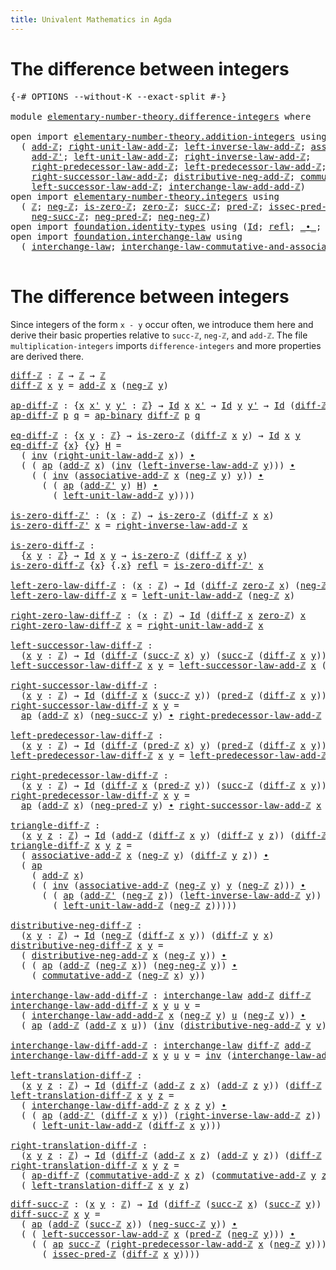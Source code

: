 ```yaml
---
title: Univalent Mathematics in Agda
---
```


# The difference between integers

<pre class="Agda"><a id="90" class="Symbol">{-#</a> <a id="94" class="Keyword">OPTIONS</a> <a id="102" class="Pragma">--without-K</a> <a id="114" class="Pragma">--exact-split</a> <a id="128" class="Symbol">#-}</a>

<a id="133" class="Keyword">module</a> <a id="140" href="elementary-number-theory.difference-integers.html" class="Module">elementary-number-theory.difference-integers</a> <a id="185" class="Keyword">where</a>

<a id="192" class="Keyword">open</a> <a id="197" class="Keyword">import</a> <a id="204" href="elementary-number-theory.addition-integers.html" class="Module">elementary-number-theory.addition-integers</a> <a id="247" class="Keyword">using</a>
  <a id="255" class="Symbol">(</a> <a id="257" href="elementary-number-theory.addition-integers.html#1489" class="Function">add-ℤ</a><a id="262" class="Symbol">;</a> <a id="264" href="elementary-number-theory.addition-integers.html#2042" class="Function">right-unit-law-add-ℤ</a><a id="284" class="Symbol">;</a> <a id="286" href="elementary-number-theory.addition-integers.html#7226" class="Function">left-inverse-law-add-ℤ</a><a id="308" class="Symbol">;</a> <a id="310" href="elementary-number-theory.addition-integers.html#5297" class="Function">associative-add-ℤ</a><a id="327" class="Symbol">;</a>
    <a id="333" href="elementary-number-theory.addition-integers.html#1723" class="Function">add-ℤ&#39;</a><a id="339" class="Symbol">;</a> <a id="341" href="elementary-number-theory.addition-integers.html#1948" class="Function">left-unit-law-add-ℤ</a><a id="360" class="Symbol">;</a> <a id="362" href="elementary-number-theory.addition-integers.html#7735" class="Function">right-inverse-law-add-ℤ</a><a id="385" class="Symbol">;</a>
    <a id="391" href="elementary-number-theory.addition-integers.html#2920" class="Function">right-predecessor-law-add-ℤ</a><a id="418" class="Symbol">;</a> <a id="420" href="elementary-number-theory.addition-integers.html#2438" class="Function">left-predecessor-law-add-ℤ</a><a id="446" class="Symbol">;</a>
    <a id="452" href="elementary-number-theory.addition-integers.html#4028" class="Function">right-successor-law-add-ℤ</a><a id="477" class="Symbol">;</a> <a id="479" href="elementary-number-theory.addition-integers.html#10085" class="Function">distributive-neg-add-ℤ</a><a id="501" class="Symbol">;</a> <a id="503" href="elementary-number-theory.addition-integers.html#6445" class="Function">commutative-add-ℤ</a><a id="520" class="Symbol">;</a>
    <a id="526" href="elementary-number-theory.addition-integers.html#3561" class="Function">left-successor-law-add-ℤ</a><a id="550" class="Symbol">;</a> <a id="552" href="elementary-number-theory.addition-integers.html#8696" class="Function">interchange-law-add-add-ℤ</a><a id="577" class="Symbol">)</a>
<a id="579" class="Keyword">open</a> <a id="584" class="Keyword">import</a> <a id="591" href="elementary-number-theory.integers.html" class="Module">elementary-number-theory.integers</a> <a id="625" class="Keyword">using</a>
  <a id="633" class="Symbol">(</a> <a id="635" href="elementary-number-theory.integers.html#1789" class="Function">ℤ</a><a id="636" class="Symbol">;</a> <a id="638" href="elementary-number-theory.integers.html#3749" class="Function">neg-ℤ</a><a id="643" class="Symbol">;</a> <a id="645" href="elementary-number-theory.integers.html#2077" class="Function">is-zero-ℤ</a><a id="654" class="Symbol">;</a> <a id="656" href="elementary-number-theory.integers.html#2041" class="Function">zero-ℤ</a><a id="662" class="Symbol">;</a> <a id="664" href="elementary-number-theory.integers.html#3380" class="Function">succ-ℤ</a><a id="670" class="Symbol">;</a> <a id="672" href="elementary-number-theory.integers.html#3533" class="Function">pred-ℤ</a><a id="678" class="Symbol">;</a> <a id="680" href="elementary-number-theory.integers.html#4201" class="Function">issec-pred-ℤ</a><a id="692" class="Symbol">;</a>
    <a id="698" href="elementary-number-theory.integers.html#6243" class="Function">neg-succ-ℤ</a><a id="708" class="Symbol">;</a> <a id="710" href="elementary-number-theory.integers.html#6039" class="Function">neg-pred-ℤ</a><a id="720" class="Symbol">;</a> <a id="722" href="elementary-number-theory.integers.html#5487" class="Function">neg-neg-ℤ</a><a id="731" class="Symbol">)</a>
<a id="733" class="Keyword">open</a> <a id="738" class="Keyword">import</a> <a id="745" href="foundation.identity-types.html" class="Module">foundation.identity-types</a> <a id="771" class="Keyword">using</a> <a id="777" class="Symbol">(</a><a id="778" href="foundation-core.identity-types.html#641" class="Datatype">Id</a><a id="780" class="Symbol">;</a> <a id="782" href="foundation-core.identity-types.html#694" class="InductiveConstructor">refl</a><a id="786" class="Symbol">;</a> <a id="788" href="foundation-core.identity-types.html#1239" class="Function Operator">_∙_</a><a id="791" class="Symbol">;</a> <a id="793" href="foundation-core.identity-types.html#1552" class="Function">inv</a><a id="796" class="Symbol">;</a> <a id="798" href="foundation-core.identity-types.html#2853" class="Function">ap</a><a id="800" class="Symbol">;</a> <a id="802" href="foundation-core.identity-types.html#6353" class="Function">ap-binary</a><a id="811" class="Symbol">)</a>
<a id="813" class="Keyword">open</a> <a id="818" class="Keyword">import</a> <a id="825" href="foundation.interchange-law.html" class="Module">foundation.interchange-law</a> <a id="852" class="Keyword">using</a>
  <a id="860" class="Symbol">(</a> <a id="862" href="foundation.interchange-law.html#1641" class="Function">interchange-law</a><a id="877" class="Symbol">;</a> <a id="879" href="foundation.interchange-law.html#1762" class="Function">interchange-law-commutative-and-associative</a><a id="922" class="Symbol">)</a>

</pre>
# The difference between integers

Since integers of the form `x - y` occur often, we introduce them here and derive their basic properties relative to `succ-ℤ`, `neg-ℤ`, and `add-ℤ`. The file `multiplication-integers` imports `difference-integers` and more properties are derived there.

<pre class="Agda"><a id="diff-ℤ"></a><a id="1223" href="elementary-number-theory.difference-integers.html#1223" class="Function">diff-ℤ</a> <a id="1230" class="Symbol">:</a> <a id="1232" href="elementary-number-theory.integers.html#1789" class="Function">ℤ</a> <a id="1234" class="Symbol">→</a> <a id="1236" href="elementary-number-theory.integers.html#1789" class="Function">ℤ</a> <a id="1238" class="Symbol">→</a> <a id="1240" href="elementary-number-theory.integers.html#1789" class="Function">ℤ</a>
<a id="1242" href="elementary-number-theory.difference-integers.html#1223" class="Function">diff-ℤ</a> <a id="1249" href="elementary-number-theory.difference-integers.html#1249" class="Bound">x</a> <a id="1251" href="elementary-number-theory.difference-integers.html#1251" class="Bound">y</a> <a id="1253" class="Symbol">=</a> <a id="1255" href="elementary-number-theory.addition-integers.html#1489" class="Function">add-ℤ</a> <a id="1261" href="elementary-number-theory.difference-integers.html#1249" class="Bound">x</a> <a id="1263" class="Symbol">(</a><a id="1264" href="elementary-number-theory.integers.html#3749" class="Function">neg-ℤ</a> <a id="1270" href="elementary-number-theory.difference-integers.html#1251" class="Bound">y</a><a id="1271" class="Symbol">)</a>

<a id="ap-diff-ℤ"></a><a id="1274" href="elementary-number-theory.difference-integers.html#1274" class="Function">ap-diff-ℤ</a> <a id="1284" class="Symbol">:</a> <a id="1286" class="Symbol">{</a><a id="1287" href="elementary-number-theory.difference-integers.html#1287" class="Bound">x</a> <a id="1289" href="elementary-number-theory.difference-integers.html#1289" class="Bound">x&#39;</a> <a id="1292" href="elementary-number-theory.difference-integers.html#1292" class="Bound">y</a> <a id="1294" href="elementary-number-theory.difference-integers.html#1294" class="Bound">y&#39;</a> <a id="1297" class="Symbol">:</a> <a id="1299" href="elementary-number-theory.integers.html#1789" class="Function">ℤ</a><a id="1300" class="Symbol">}</a> <a id="1302" class="Symbol">→</a> <a id="1304" href="foundation-core.identity-types.html#641" class="Datatype">Id</a> <a id="1307" href="elementary-number-theory.difference-integers.html#1287" class="Bound">x</a> <a id="1309" href="elementary-number-theory.difference-integers.html#1289" class="Bound">x&#39;</a> <a id="1312" class="Symbol">→</a> <a id="1314" href="foundation-core.identity-types.html#641" class="Datatype">Id</a> <a id="1317" href="elementary-number-theory.difference-integers.html#1292" class="Bound">y</a> <a id="1319" href="elementary-number-theory.difference-integers.html#1294" class="Bound">y&#39;</a> <a id="1322" class="Symbol">→</a> <a id="1324" href="foundation-core.identity-types.html#641" class="Datatype">Id</a> <a id="1327" class="Symbol">(</a><a id="1328" href="elementary-number-theory.difference-integers.html#1223" class="Function">diff-ℤ</a> <a id="1335" href="elementary-number-theory.difference-integers.html#1287" class="Bound">x</a> <a id="1337" href="elementary-number-theory.difference-integers.html#1292" class="Bound">y</a><a id="1338" class="Symbol">)</a> <a id="1340" class="Symbol">(</a><a id="1341" href="elementary-number-theory.difference-integers.html#1223" class="Function">diff-ℤ</a> <a id="1348" href="elementary-number-theory.difference-integers.html#1289" class="Bound">x&#39;</a> <a id="1351" href="elementary-number-theory.difference-integers.html#1294" class="Bound">y&#39;</a><a id="1353" class="Symbol">)</a>
<a id="1355" href="elementary-number-theory.difference-integers.html#1274" class="Function">ap-diff-ℤ</a> <a id="1365" href="elementary-number-theory.difference-integers.html#1365" class="Bound">p</a> <a id="1367" href="elementary-number-theory.difference-integers.html#1367" class="Bound">q</a> <a id="1369" class="Symbol">=</a> <a id="1371" href="foundation-core.identity-types.html#6353" class="Function">ap-binary</a> <a id="1381" href="elementary-number-theory.difference-integers.html#1223" class="Function">diff-ℤ</a> <a id="1388" href="elementary-number-theory.difference-integers.html#1365" class="Bound">p</a> <a id="1390" href="elementary-number-theory.difference-integers.html#1367" class="Bound">q</a>

<a id="eq-diff-ℤ"></a><a id="1393" href="elementary-number-theory.difference-integers.html#1393" class="Function">eq-diff-ℤ</a> <a id="1403" class="Symbol">:</a> <a id="1405" class="Symbol">{</a><a id="1406" href="elementary-number-theory.difference-integers.html#1406" class="Bound">x</a> <a id="1408" href="elementary-number-theory.difference-integers.html#1408" class="Bound">y</a> <a id="1410" class="Symbol">:</a> <a id="1412" href="elementary-number-theory.integers.html#1789" class="Function">ℤ</a><a id="1413" class="Symbol">}</a> <a id="1415" class="Symbol">→</a> <a id="1417" href="elementary-number-theory.integers.html#2077" class="Function">is-zero-ℤ</a> <a id="1427" class="Symbol">(</a><a id="1428" href="elementary-number-theory.difference-integers.html#1223" class="Function">diff-ℤ</a> <a id="1435" href="elementary-number-theory.difference-integers.html#1406" class="Bound">x</a> <a id="1437" href="elementary-number-theory.difference-integers.html#1408" class="Bound">y</a><a id="1438" class="Symbol">)</a> <a id="1440" class="Symbol">→</a> <a id="1442" href="foundation-core.identity-types.html#641" class="Datatype">Id</a> <a id="1445" href="elementary-number-theory.difference-integers.html#1406" class="Bound">x</a> <a id="1447" href="elementary-number-theory.difference-integers.html#1408" class="Bound">y</a>
<a id="1449" href="elementary-number-theory.difference-integers.html#1393" class="Function">eq-diff-ℤ</a> <a id="1459" class="Symbol">{</a><a id="1460" href="elementary-number-theory.difference-integers.html#1460" class="Bound">x</a><a id="1461" class="Symbol">}</a> <a id="1463" class="Symbol">{</a><a id="1464" href="elementary-number-theory.difference-integers.html#1464" class="Bound">y</a><a id="1465" class="Symbol">}</a> <a id="1467" href="elementary-number-theory.difference-integers.html#1467" class="Bound">H</a> <a id="1469" class="Symbol">=</a>
  <a id="1473" class="Symbol">(</a> <a id="1475" href="foundation-core.identity-types.html#1552" class="Function">inv</a> <a id="1479" class="Symbol">(</a><a id="1480" href="elementary-number-theory.addition-integers.html#2042" class="Function">right-unit-law-add-ℤ</a> <a id="1501" href="elementary-number-theory.difference-integers.html#1460" class="Bound">x</a><a id="1502" class="Symbol">))</a> <a id="1505" href="foundation-core.identity-types.html#1239" class="Function Operator">∙</a>
  <a id="1509" class="Symbol">(</a> <a id="1511" class="Symbol">(</a> <a id="1513" href="foundation-core.identity-types.html#2853" class="Function">ap</a> <a id="1516" class="Symbol">(</a><a id="1517" href="elementary-number-theory.addition-integers.html#1489" class="Function">add-ℤ</a> <a id="1523" href="elementary-number-theory.difference-integers.html#1460" class="Bound">x</a><a id="1524" class="Symbol">)</a> <a id="1526" class="Symbol">(</a><a id="1527" href="foundation-core.identity-types.html#1552" class="Function">inv</a> <a id="1531" class="Symbol">(</a><a id="1532" href="elementary-number-theory.addition-integers.html#7226" class="Function">left-inverse-law-add-ℤ</a> <a id="1555" href="elementary-number-theory.difference-integers.html#1464" class="Bound">y</a><a id="1556" class="Symbol">)))</a> <a id="1560" href="foundation-core.identity-types.html#1239" class="Function Operator">∙</a>
    <a id="1566" class="Symbol">(</a> <a id="1568" class="Symbol">(</a> <a id="1570" href="foundation-core.identity-types.html#1552" class="Function">inv</a> <a id="1574" class="Symbol">(</a><a id="1575" href="elementary-number-theory.addition-integers.html#5297" class="Function">associative-add-ℤ</a> <a id="1593" href="elementary-number-theory.difference-integers.html#1460" class="Bound">x</a> <a id="1595" class="Symbol">(</a><a id="1596" href="elementary-number-theory.integers.html#3749" class="Function">neg-ℤ</a> <a id="1602" href="elementary-number-theory.difference-integers.html#1464" class="Bound">y</a><a id="1603" class="Symbol">)</a> <a id="1605" href="elementary-number-theory.difference-integers.html#1464" class="Bound">y</a><a id="1606" class="Symbol">))</a> <a id="1609" href="foundation-core.identity-types.html#1239" class="Function Operator">∙</a>
      <a id="1617" class="Symbol">(</a> <a id="1619" class="Symbol">(</a> <a id="1621" href="foundation-core.identity-types.html#2853" class="Function">ap</a> <a id="1624" class="Symbol">(</a><a id="1625" href="elementary-number-theory.addition-integers.html#1723" class="Function">add-ℤ&#39;</a> <a id="1632" href="elementary-number-theory.difference-integers.html#1464" class="Bound">y</a><a id="1633" class="Symbol">)</a> <a id="1635" href="elementary-number-theory.difference-integers.html#1467" class="Bound">H</a><a id="1636" class="Symbol">)</a> <a id="1638" href="foundation-core.identity-types.html#1239" class="Function Operator">∙</a>
        <a id="1648" class="Symbol">(</a> <a id="1650" href="elementary-number-theory.addition-integers.html#1948" class="Function">left-unit-law-add-ℤ</a> <a id="1670" href="elementary-number-theory.difference-integers.html#1464" class="Bound">y</a><a id="1671" class="Symbol">))))</a>

<a id="is-zero-diff-ℤ&#39;"></a><a id="1677" href="elementary-number-theory.difference-integers.html#1677" class="Function">is-zero-diff-ℤ&#39;</a> <a id="1693" class="Symbol">:</a> <a id="1695" class="Symbol">(</a><a id="1696" href="elementary-number-theory.difference-integers.html#1696" class="Bound">x</a> <a id="1698" class="Symbol">:</a> <a id="1700" href="elementary-number-theory.integers.html#1789" class="Function">ℤ</a><a id="1701" class="Symbol">)</a> <a id="1703" class="Symbol">→</a> <a id="1705" href="elementary-number-theory.integers.html#2077" class="Function">is-zero-ℤ</a> <a id="1715" class="Symbol">(</a><a id="1716" href="elementary-number-theory.difference-integers.html#1223" class="Function">diff-ℤ</a> <a id="1723" href="elementary-number-theory.difference-integers.html#1696" class="Bound">x</a> <a id="1725" href="elementary-number-theory.difference-integers.html#1696" class="Bound">x</a><a id="1726" class="Symbol">)</a>
<a id="1728" href="elementary-number-theory.difference-integers.html#1677" class="Function">is-zero-diff-ℤ&#39;</a> <a id="1744" href="elementary-number-theory.difference-integers.html#1744" class="Bound">x</a> <a id="1746" class="Symbol">=</a> <a id="1748" href="elementary-number-theory.addition-integers.html#7735" class="Function">right-inverse-law-add-ℤ</a> <a id="1772" href="elementary-number-theory.difference-integers.html#1744" class="Bound">x</a>

<a id="is-zero-diff-ℤ"></a><a id="1775" href="elementary-number-theory.difference-integers.html#1775" class="Function">is-zero-diff-ℤ</a> <a id="1790" class="Symbol">:</a>
  <a id="1794" class="Symbol">{</a><a id="1795" href="elementary-number-theory.difference-integers.html#1795" class="Bound">x</a> <a id="1797" href="elementary-number-theory.difference-integers.html#1797" class="Bound">y</a> <a id="1799" class="Symbol">:</a> <a id="1801" href="elementary-number-theory.integers.html#1789" class="Function">ℤ</a><a id="1802" class="Symbol">}</a> <a id="1804" class="Symbol">→</a> <a id="1806" href="foundation-core.identity-types.html#641" class="Datatype">Id</a> <a id="1809" href="elementary-number-theory.difference-integers.html#1795" class="Bound">x</a> <a id="1811" href="elementary-number-theory.difference-integers.html#1797" class="Bound">y</a> <a id="1813" class="Symbol">→</a> <a id="1815" href="elementary-number-theory.integers.html#2077" class="Function">is-zero-ℤ</a> <a id="1825" class="Symbol">(</a><a id="1826" href="elementary-number-theory.difference-integers.html#1223" class="Function">diff-ℤ</a> <a id="1833" href="elementary-number-theory.difference-integers.html#1795" class="Bound">x</a> <a id="1835" href="elementary-number-theory.difference-integers.html#1797" class="Bound">y</a><a id="1836" class="Symbol">)</a>
<a id="1838" href="elementary-number-theory.difference-integers.html#1775" class="Function">is-zero-diff-ℤ</a> <a id="1853" class="Symbol">{</a><a id="1854" href="elementary-number-theory.difference-integers.html#1854" class="Bound">x</a><a id="1855" class="Symbol">}</a> <a id="1857" class="Symbol">{</a><a id="1858" class="DottedPattern Symbol">.</a><a id="1859" href="elementary-number-theory.difference-integers.html#1854" class="DottedPattern Bound">x</a><a id="1860" class="Symbol">}</a> <a id="1862" href="foundation-core.identity-types.html#694" class="InductiveConstructor">refl</a> <a id="1867" class="Symbol">=</a> <a id="1869" href="elementary-number-theory.difference-integers.html#1677" class="Function">is-zero-diff-ℤ&#39;</a> <a id="1885" href="elementary-number-theory.difference-integers.html#1854" class="Bound">x</a>

<a id="left-zero-law-diff-ℤ"></a><a id="1888" href="elementary-number-theory.difference-integers.html#1888" class="Function">left-zero-law-diff-ℤ</a> <a id="1909" class="Symbol">:</a> <a id="1911" class="Symbol">(</a><a id="1912" href="elementary-number-theory.difference-integers.html#1912" class="Bound">x</a> <a id="1914" class="Symbol">:</a> <a id="1916" href="elementary-number-theory.integers.html#1789" class="Function">ℤ</a><a id="1917" class="Symbol">)</a> <a id="1919" class="Symbol">→</a> <a id="1921" href="foundation-core.identity-types.html#641" class="Datatype">Id</a> <a id="1924" class="Symbol">(</a><a id="1925" href="elementary-number-theory.difference-integers.html#1223" class="Function">diff-ℤ</a> <a id="1932" href="elementary-number-theory.integers.html#2041" class="Function">zero-ℤ</a> <a id="1939" href="elementary-number-theory.difference-integers.html#1912" class="Bound">x</a><a id="1940" class="Symbol">)</a> <a id="1942" class="Symbol">(</a><a id="1943" href="elementary-number-theory.integers.html#3749" class="Function">neg-ℤ</a> <a id="1949" href="elementary-number-theory.difference-integers.html#1912" class="Bound">x</a><a id="1950" class="Symbol">)</a>
<a id="1952" href="elementary-number-theory.difference-integers.html#1888" class="Function">left-zero-law-diff-ℤ</a> <a id="1973" href="elementary-number-theory.difference-integers.html#1973" class="Bound">x</a> <a id="1975" class="Symbol">=</a> <a id="1977" href="elementary-number-theory.addition-integers.html#1948" class="Function">left-unit-law-add-ℤ</a> <a id="1997" class="Symbol">(</a><a id="1998" href="elementary-number-theory.integers.html#3749" class="Function">neg-ℤ</a> <a id="2004" href="elementary-number-theory.difference-integers.html#1973" class="Bound">x</a><a id="2005" class="Symbol">)</a>

<a id="right-zero-law-diff-ℤ"></a><a id="2008" href="elementary-number-theory.difference-integers.html#2008" class="Function">right-zero-law-diff-ℤ</a> <a id="2030" class="Symbol">:</a> <a id="2032" class="Symbol">(</a><a id="2033" href="elementary-number-theory.difference-integers.html#2033" class="Bound">x</a> <a id="2035" class="Symbol">:</a> <a id="2037" href="elementary-number-theory.integers.html#1789" class="Function">ℤ</a><a id="2038" class="Symbol">)</a> <a id="2040" class="Symbol">→</a> <a id="2042" href="foundation-core.identity-types.html#641" class="Datatype">Id</a> <a id="2045" class="Symbol">(</a><a id="2046" href="elementary-number-theory.difference-integers.html#1223" class="Function">diff-ℤ</a> <a id="2053" href="elementary-number-theory.difference-integers.html#2033" class="Bound">x</a> <a id="2055" href="elementary-number-theory.integers.html#2041" class="Function">zero-ℤ</a><a id="2061" class="Symbol">)</a> <a id="2063" href="elementary-number-theory.difference-integers.html#2033" class="Bound">x</a>
<a id="2065" href="elementary-number-theory.difference-integers.html#2008" class="Function">right-zero-law-diff-ℤ</a> <a id="2087" href="elementary-number-theory.difference-integers.html#2087" class="Bound">x</a> <a id="2089" class="Symbol">=</a> <a id="2091" href="elementary-number-theory.addition-integers.html#2042" class="Function">right-unit-law-add-ℤ</a> <a id="2112" href="elementary-number-theory.difference-integers.html#2087" class="Bound">x</a>

<a id="left-successor-law-diff-ℤ"></a><a id="2115" href="elementary-number-theory.difference-integers.html#2115" class="Function">left-successor-law-diff-ℤ</a> <a id="2141" class="Symbol">:</a>
  <a id="2145" class="Symbol">(</a><a id="2146" href="elementary-number-theory.difference-integers.html#2146" class="Bound">x</a> <a id="2148" href="elementary-number-theory.difference-integers.html#2148" class="Bound">y</a> <a id="2150" class="Symbol">:</a> <a id="2152" href="elementary-number-theory.integers.html#1789" class="Function">ℤ</a><a id="2153" class="Symbol">)</a> <a id="2155" class="Symbol">→</a> <a id="2157" href="foundation-core.identity-types.html#641" class="Datatype">Id</a> <a id="2160" class="Symbol">(</a><a id="2161" href="elementary-number-theory.difference-integers.html#1223" class="Function">diff-ℤ</a> <a id="2168" class="Symbol">(</a><a id="2169" href="elementary-number-theory.integers.html#3380" class="Function">succ-ℤ</a> <a id="2176" href="elementary-number-theory.difference-integers.html#2146" class="Bound">x</a><a id="2177" class="Symbol">)</a> <a id="2179" href="elementary-number-theory.difference-integers.html#2148" class="Bound">y</a><a id="2180" class="Symbol">)</a> <a id="2182" class="Symbol">(</a><a id="2183" href="elementary-number-theory.integers.html#3380" class="Function">succ-ℤ</a> <a id="2190" class="Symbol">(</a><a id="2191" href="elementary-number-theory.difference-integers.html#1223" class="Function">diff-ℤ</a> <a id="2198" href="elementary-number-theory.difference-integers.html#2146" class="Bound">x</a> <a id="2200" href="elementary-number-theory.difference-integers.html#2148" class="Bound">y</a><a id="2201" class="Symbol">))</a>
<a id="2204" href="elementary-number-theory.difference-integers.html#2115" class="Function">left-successor-law-diff-ℤ</a> <a id="2230" href="elementary-number-theory.difference-integers.html#2230" class="Bound">x</a> <a id="2232" href="elementary-number-theory.difference-integers.html#2232" class="Bound">y</a> <a id="2234" class="Symbol">=</a> <a id="2236" href="elementary-number-theory.addition-integers.html#3561" class="Function">left-successor-law-add-ℤ</a> <a id="2261" href="elementary-number-theory.difference-integers.html#2230" class="Bound">x</a> <a id="2263" class="Symbol">(</a><a id="2264" href="elementary-number-theory.integers.html#3749" class="Function">neg-ℤ</a> <a id="2270" href="elementary-number-theory.difference-integers.html#2232" class="Bound">y</a><a id="2271" class="Symbol">)</a>

<a id="right-successor-law-diff-ℤ"></a><a id="2274" href="elementary-number-theory.difference-integers.html#2274" class="Function">right-successor-law-diff-ℤ</a> <a id="2301" class="Symbol">:</a>
  <a id="2305" class="Symbol">(</a><a id="2306" href="elementary-number-theory.difference-integers.html#2306" class="Bound">x</a> <a id="2308" href="elementary-number-theory.difference-integers.html#2308" class="Bound">y</a> <a id="2310" class="Symbol">:</a> <a id="2312" href="elementary-number-theory.integers.html#1789" class="Function">ℤ</a><a id="2313" class="Symbol">)</a> <a id="2315" class="Symbol">→</a> <a id="2317" href="foundation-core.identity-types.html#641" class="Datatype">Id</a> <a id="2320" class="Symbol">(</a><a id="2321" href="elementary-number-theory.difference-integers.html#1223" class="Function">diff-ℤ</a> <a id="2328" href="elementary-number-theory.difference-integers.html#2306" class="Bound">x</a> <a id="2330" class="Symbol">(</a><a id="2331" href="elementary-number-theory.integers.html#3380" class="Function">succ-ℤ</a> <a id="2338" href="elementary-number-theory.difference-integers.html#2308" class="Bound">y</a><a id="2339" class="Symbol">))</a> <a id="2342" class="Symbol">(</a><a id="2343" href="elementary-number-theory.integers.html#3533" class="Function">pred-ℤ</a> <a id="2350" class="Symbol">(</a><a id="2351" href="elementary-number-theory.difference-integers.html#1223" class="Function">diff-ℤ</a> <a id="2358" href="elementary-number-theory.difference-integers.html#2306" class="Bound">x</a> <a id="2360" href="elementary-number-theory.difference-integers.html#2308" class="Bound">y</a><a id="2361" class="Symbol">))</a>
<a id="2364" href="elementary-number-theory.difference-integers.html#2274" class="Function">right-successor-law-diff-ℤ</a> <a id="2391" href="elementary-number-theory.difference-integers.html#2391" class="Bound">x</a> <a id="2393" href="elementary-number-theory.difference-integers.html#2393" class="Bound">y</a> <a id="2395" class="Symbol">=</a>
  <a id="2399" href="foundation-core.identity-types.html#2853" class="Function">ap</a> <a id="2402" class="Symbol">(</a><a id="2403" href="elementary-number-theory.addition-integers.html#1489" class="Function">add-ℤ</a> <a id="2409" href="elementary-number-theory.difference-integers.html#2391" class="Bound">x</a><a id="2410" class="Symbol">)</a> <a id="2412" class="Symbol">(</a><a id="2413" href="elementary-number-theory.integers.html#6243" class="Function">neg-succ-ℤ</a> <a id="2424" href="elementary-number-theory.difference-integers.html#2393" class="Bound">y</a><a id="2425" class="Symbol">)</a> <a id="2427" href="foundation-core.identity-types.html#1239" class="Function Operator">∙</a> <a id="2429" href="elementary-number-theory.addition-integers.html#2920" class="Function">right-predecessor-law-add-ℤ</a> <a id="2457" href="elementary-number-theory.difference-integers.html#2391" class="Bound">x</a> <a id="2459" class="Symbol">(</a><a id="2460" href="elementary-number-theory.integers.html#3749" class="Function">neg-ℤ</a> <a id="2466" href="elementary-number-theory.difference-integers.html#2393" class="Bound">y</a><a id="2467" class="Symbol">)</a>

<a id="left-predecessor-law-diff-ℤ"></a><a id="2470" href="elementary-number-theory.difference-integers.html#2470" class="Function">left-predecessor-law-diff-ℤ</a> <a id="2498" class="Symbol">:</a>
  <a id="2502" class="Symbol">(</a><a id="2503" href="elementary-number-theory.difference-integers.html#2503" class="Bound">x</a> <a id="2505" href="elementary-number-theory.difference-integers.html#2505" class="Bound">y</a> <a id="2507" class="Symbol">:</a> <a id="2509" href="elementary-number-theory.integers.html#1789" class="Function">ℤ</a><a id="2510" class="Symbol">)</a> <a id="2512" class="Symbol">→</a> <a id="2514" href="foundation-core.identity-types.html#641" class="Datatype">Id</a> <a id="2517" class="Symbol">(</a><a id="2518" href="elementary-number-theory.difference-integers.html#1223" class="Function">diff-ℤ</a> <a id="2525" class="Symbol">(</a><a id="2526" href="elementary-number-theory.integers.html#3533" class="Function">pred-ℤ</a> <a id="2533" href="elementary-number-theory.difference-integers.html#2503" class="Bound">x</a><a id="2534" class="Symbol">)</a> <a id="2536" href="elementary-number-theory.difference-integers.html#2505" class="Bound">y</a><a id="2537" class="Symbol">)</a> <a id="2539" class="Symbol">(</a><a id="2540" href="elementary-number-theory.integers.html#3533" class="Function">pred-ℤ</a> <a id="2547" class="Symbol">(</a><a id="2548" href="elementary-number-theory.difference-integers.html#1223" class="Function">diff-ℤ</a> <a id="2555" href="elementary-number-theory.difference-integers.html#2503" class="Bound">x</a> <a id="2557" href="elementary-number-theory.difference-integers.html#2505" class="Bound">y</a><a id="2558" class="Symbol">))</a>
<a id="2561" href="elementary-number-theory.difference-integers.html#2470" class="Function">left-predecessor-law-diff-ℤ</a> <a id="2589" href="elementary-number-theory.difference-integers.html#2589" class="Bound">x</a> <a id="2591" href="elementary-number-theory.difference-integers.html#2591" class="Bound">y</a> <a id="2593" class="Symbol">=</a> <a id="2595" href="elementary-number-theory.addition-integers.html#2438" class="Function">left-predecessor-law-add-ℤ</a> <a id="2622" href="elementary-number-theory.difference-integers.html#2589" class="Bound">x</a> <a id="2624" class="Symbol">(</a><a id="2625" href="elementary-number-theory.integers.html#3749" class="Function">neg-ℤ</a> <a id="2631" href="elementary-number-theory.difference-integers.html#2591" class="Bound">y</a><a id="2632" class="Symbol">)</a>

<a id="right-predecessor-law-diff-ℤ"></a><a id="2635" href="elementary-number-theory.difference-integers.html#2635" class="Function">right-predecessor-law-diff-ℤ</a> <a id="2664" class="Symbol">:</a>
  <a id="2668" class="Symbol">(</a><a id="2669" href="elementary-number-theory.difference-integers.html#2669" class="Bound">x</a> <a id="2671" href="elementary-number-theory.difference-integers.html#2671" class="Bound">y</a> <a id="2673" class="Symbol">:</a> <a id="2675" href="elementary-number-theory.integers.html#1789" class="Function">ℤ</a><a id="2676" class="Symbol">)</a> <a id="2678" class="Symbol">→</a> <a id="2680" href="foundation-core.identity-types.html#641" class="Datatype">Id</a> <a id="2683" class="Symbol">(</a><a id="2684" href="elementary-number-theory.difference-integers.html#1223" class="Function">diff-ℤ</a> <a id="2691" href="elementary-number-theory.difference-integers.html#2669" class="Bound">x</a> <a id="2693" class="Symbol">(</a><a id="2694" href="elementary-number-theory.integers.html#3533" class="Function">pred-ℤ</a> <a id="2701" href="elementary-number-theory.difference-integers.html#2671" class="Bound">y</a><a id="2702" class="Symbol">))</a> <a id="2705" class="Symbol">(</a><a id="2706" href="elementary-number-theory.integers.html#3380" class="Function">succ-ℤ</a> <a id="2713" class="Symbol">(</a><a id="2714" href="elementary-number-theory.difference-integers.html#1223" class="Function">diff-ℤ</a> <a id="2721" href="elementary-number-theory.difference-integers.html#2669" class="Bound">x</a> <a id="2723" href="elementary-number-theory.difference-integers.html#2671" class="Bound">y</a><a id="2724" class="Symbol">))</a>
<a id="2727" href="elementary-number-theory.difference-integers.html#2635" class="Function">right-predecessor-law-diff-ℤ</a> <a id="2756" href="elementary-number-theory.difference-integers.html#2756" class="Bound">x</a> <a id="2758" href="elementary-number-theory.difference-integers.html#2758" class="Bound">y</a> <a id="2760" class="Symbol">=</a>
  <a id="2764" href="foundation-core.identity-types.html#2853" class="Function">ap</a> <a id="2767" class="Symbol">(</a><a id="2768" href="elementary-number-theory.addition-integers.html#1489" class="Function">add-ℤ</a> <a id="2774" href="elementary-number-theory.difference-integers.html#2756" class="Bound">x</a><a id="2775" class="Symbol">)</a> <a id="2777" class="Symbol">(</a><a id="2778" href="elementary-number-theory.integers.html#6039" class="Function">neg-pred-ℤ</a> <a id="2789" href="elementary-number-theory.difference-integers.html#2758" class="Bound">y</a><a id="2790" class="Symbol">)</a> <a id="2792" href="foundation-core.identity-types.html#1239" class="Function Operator">∙</a> <a id="2794" href="elementary-number-theory.addition-integers.html#4028" class="Function">right-successor-law-add-ℤ</a> <a id="2820" href="elementary-number-theory.difference-integers.html#2756" class="Bound">x</a> <a id="2822" class="Symbol">(</a><a id="2823" href="elementary-number-theory.integers.html#3749" class="Function">neg-ℤ</a> <a id="2829" href="elementary-number-theory.difference-integers.html#2758" class="Bound">y</a><a id="2830" class="Symbol">)</a>

<a id="triangle-diff-ℤ"></a><a id="2833" href="elementary-number-theory.difference-integers.html#2833" class="Function">triangle-diff-ℤ</a> <a id="2849" class="Symbol">:</a>
  <a id="2853" class="Symbol">(</a><a id="2854" href="elementary-number-theory.difference-integers.html#2854" class="Bound">x</a> <a id="2856" href="elementary-number-theory.difference-integers.html#2856" class="Bound">y</a> <a id="2858" href="elementary-number-theory.difference-integers.html#2858" class="Bound">z</a> <a id="2860" class="Symbol">:</a> <a id="2862" href="elementary-number-theory.integers.html#1789" class="Function">ℤ</a><a id="2863" class="Symbol">)</a> <a id="2865" class="Symbol">→</a> <a id="2867" href="foundation-core.identity-types.html#641" class="Datatype">Id</a> <a id="2870" class="Symbol">(</a><a id="2871" href="elementary-number-theory.addition-integers.html#1489" class="Function">add-ℤ</a> <a id="2877" class="Symbol">(</a><a id="2878" href="elementary-number-theory.difference-integers.html#1223" class="Function">diff-ℤ</a> <a id="2885" href="elementary-number-theory.difference-integers.html#2854" class="Bound">x</a> <a id="2887" href="elementary-number-theory.difference-integers.html#2856" class="Bound">y</a><a id="2888" class="Symbol">)</a> <a id="2890" class="Symbol">(</a><a id="2891" href="elementary-number-theory.difference-integers.html#1223" class="Function">diff-ℤ</a> <a id="2898" href="elementary-number-theory.difference-integers.html#2856" class="Bound">y</a> <a id="2900" href="elementary-number-theory.difference-integers.html#2858" class="Bound">z</a><a id="2901" class="Symbol">))</a> <a id="2904" class="Symbol">(</a><a id="2905" href="elementary-number-theory.difference-integers.html#1223" class="Function">diff-ℤ</a> <a id="2912" href="elementary-number-theory.difference-integers.html#2854" class="Bound">x</a> <a id="2914" href="elementary-number-theory.difference-integers.html#2858" class="Bound">z</a><a id="2915" class="Symbol">)</a>
<a id="2917" href="elementary-number-theory.difference-integers.html#2833" class="Function">triangle-diff-ℤ</a> <a id="2933" href="elementary-number-theory.difference-integers.html#2933" class="Bound">x</a> <a id="2935" href="elementary-number-theory.difference-integers.html#2935" class="Bound">y</a> <a id="2937" href="elementary-number-theory.difference-integers.html#2937" class="Bound">z</a> <a id="2939" class="Symbol">=</a>
  <a id="2943" class="Symbol">(</a> <a id="2945" href="elementary-number-theory.addition-integers.html#5297" class="Function">associative-add-ℤ</a> <a id="2963" href="elementary-number-theory.difference-integers.html#2933" class="Bound">x</a> <a id="2965" class="Symbol">(</a><a id="2966" href="elementary-number-theory.integers.html#3749" class="Function">neg-ℤ</a> <a id="2972" href="elementary-number-theory.difference-integers.html#2935" class="Bound">y</a><a id="2973" class="Symbol">)</a> <a id="2975" class="Symbol">(</a><a id="2976" href="elementary-number-theory.difference-integers.html#1223" class="Function">diff-ℤ</a> <a id="2983" href="elementary-number-theory.difference-integers.html#2935" class="Bound">y</a> <a id="2985" href="elementary-number-theory.difference-integers.html#2937" class="Bound">z</a><a id="2986" class="Symbol">))</a> <a id="2989" href="foundation-core.identity-types.html#1239" class="Function Operator">∙</a>
  <a id="2993" class="Symbol">(</a> <a id="2995" href="foundation-core.identity-types.html#2853" class="Function">ap</a>
    <a id="3002" class="Symbol">(</a> <a id="3004" href="elementary-number-theory.addition-integers.html#1489" class="Function">add-ℤ</a> <a id="3010" href="elementary-number-theory.difference-integers.html#2933" class="Bound">x</a><a id="3011" class="Symbol">)</a>
    <a id="3017" class="Symbol">(</a> <a id="3019" class="Symbol">(</a> <a id="3021" href="foundation-core.identity-types.html#1552" class="Function">inv</a> <a id="3025" class="Symbol">(</a><a id="3026" href="elementary-number-theory.addition-integers.html#5297" class="Function">associative-add-ℤ</a> <a id="3044" class="Symbol">(</a><a id="3045" href="elementary-number-theory.integers.html#3749" class="Function">neg-ℤ</a> <a id="3051" href="elementary-number-theory.difference-integers.html#2935" class="Bound">y</a><a id="3052" class="Symbol">)</a> <a id="3054" href="elementary-number-theory.difference-integers.html#2935" class="Bound">y</a> <a id="3056" class="Symbol">(</a><a id="3057" href="elementary-number-theory.integers.html#3749" class="Function">neg-ℤ</a> <a id="3063" href="elementary-number-theory.difference-integers.html#2937" class="Bound">z</a><a id="3064" class="Symbol">)))</a> <a id="3068" href="foundation-core.identity-types.html#1239" class="Function Operator">∙</a>
      <a id="3076" class="Symbol">(</a> <a id="3078" class="Symbol">(</a> <a id="3080" href="foundation-core.identity-types.html#2853" class="Function">ap</a> <a id="3083" class="Symbol">(</a><a id="3084" href="elementary-number-theory.addition-integers.html#1723" class="Function">add-ℤ&#39;</a> <a id="3091" class="Symbol">(</a><a id="3092" href="elementary-number-theory.integers.html#3749" class="Function">neg-ℤ</a> <a id="3098" href="elementary-number-theory.difference-integers.html#2937" class="Bound">z</a><a id="3099" class="Symbol">))</a> <a id="3102" class="Symbol">(</a><a id="3103" href="elementary-number-theory.addition-integers.html#7226" class="Function">left-inverse-law-add-ℤ</a> <a id="3126" href="elementary-number-theory.difference-integers.html#2935" class="Bound">y</a><a id="3127" class="Symbol">))</a> <a id="3130" href="foundation-core.identity-types.html#1239" class="Function Operator">∙</a>
        <a id="3140" class="Symbol">(</a> <a id="3142" href="elementary-number-theory.addition-integers.html#1948" class="Function">left-unit-law-add-ℤ</a> <a id="3162" class="Symbol">(</a><a id="3163" href="elementary-number-theory.integers.html#3749" class="Function">neg-ℤ</a> <a id="3169" href="elementary-number-theory.difference-integers.html#2937" class="Bound">z</a><a id="3170" class="Symbol">)))))</a>

<a id="distributive-neg-diff-ℤ"></a><a id="3177" href="elementary-number-theory.difference-integers.html#3177" class="Function">distributive-neg-diff-ℤ</a> <a id="3201" class="Symbol">:</a>
  <a id="3205" class="Symbol">(</a><a id="3206" href="elementary-number-theory.difference-integers.html#3206" class="Bound">x</a> <a id="3208" href="elementary-number-theory.difference-integers.html#3208" class="Bound">y</a> <a id="3210" class="Symbol">:</a> <a id="3212" href="elementary-number-theory.integers.html#1789" class="Function">ℤ</a><a id="3213" class="Symbol">)</a> <a id="3215" class="Symbol">→</a> <a id="3217" href="foundation-core.identity-types.html#641" class="Datatype">Id</a> <a id="3220" class="Symbol">(</a><a id="3221" href="elementary-number-theory.integers.html#3749" class="Function">neg-ℤ</a> <a id="3227" class="Symbol">(</a><a id="3228" href="elementary-number-theory.difference-integers.html#1223" class="Function">diff-ℤ</a> <a id="3235" href="elementary-number-theory.difference-integers.html#3206" class="Bound">x</a> <a id="3237" href="elementary-number-theory.difference-integers.html#3208" class="Bound">y</a><a id="3238" class="Symbol">))</a> <a id="3241" class="Symbol">(</a><a id="3242" href="elementary-number-theory.difference-integers.html#1223" class="Function">diff-ℤ</a> <a id="3249" href="elementary-number-theory.difference-integers.html#3208" class="Bound">y</a> <a id="3251" href="elementary-number-theory.difference-integers.html#3206" class="Bound">x</a><a id="3252" class="Symbol">)</a>
<a id="3254" href="elementary-number-theory.difference-integers.html#3177" class="Function">distributive-neg-diff-ℤ</a> <a id="3278" href="elementary-number-theory.difference-integers.html#3278" class="Bound">x</a> <a id="3280" href="elementary-number-theory.difference-integers.html#3280" class="Bound">y</a> <a id="3282" class="Symbol">=</a>
  <a id="3286" class="Symbol">(</a> <a id="3288" href="elementary-number-theory.addition-integers.html#10085" class="Function">distributive-neg-add-ℤ</a> <a id="3311" href="elementary-number-theory.difference-integers.html#3278" class="Bound">x</a> <a id="3313" class="Symbol">(</a><a id="3314" href="elementary-number-theory.integers.html#3749" class="Function">neg-ℤ</a> <a id="3320" href="elementary-number-theory.difference-integers.html#3280" class="Bound">y</a><a id="3321" class="Symbol">))</a> <a id="3324" href="foundation-core.identity-types.html#1239" class="Function Operator">∙</a>
  <a id="3328" class="Symbol">(</a> <a id="3330" class="Symbol">(</a> <a id="3332" href="foundation-core.identity-types.html#2853" class="Function">ap</a> <a id="3335" class="Symbol">(</a><a id="3336" href="elementary-number-theory.addition-integers.html#1489" class="Function">add-ℤ</a> <a id="3342" class="Symbol">(</a><a id="3343" href="elementary-number-theory.integers.html#3749" class="Function">neg-ℤ</a> <a id="3349" href="elementary-number-theory.difference-integers.html#3278" class="Bound">x</a><a id="3350" class="Symbol">))</a> <a id="3353" class="Symbol">(</a><a id="3354" href="elementary-number-theory.integers.html#5487" class="Function">neg-neg-ℤ</a> <a id="3364" href="elementary-number-theory.difference-integers.html#3280" class="Bound">y</a><a id="3365" class="Symbol">))</a> <a id="3368" href="foundation-core.identity-types.html#1239" class="Function Operator">∙</a>
    <a id="3374" class="Symbol">(</a> <a id="3376" href="elementary-number-theory.addition-integers.html#6445" class="Function">commutative-add-ℤ</a> <a id="3394" class="Symbol">(</a><a id="3395" href="elementary-number-theory.integers.html#3749" class="Function">neg-ℤ</a> <a id="3401" href="elementary-number-theory.difference-integers.html#3278" class="Bound">x</a><a id="3402" class="Symbol">)</a> <a id="3404" href="elementary-number-theory.difference-integers.html#3280" class="Bound">y</a><a id="3405" class="Symbol">))</a>

<a id="interchange-law-add-diff-ℤ"></a><a id="3409" href="elementary-number-theory.difference-integers.html#3409" class="Function">interchange-law-add-diff-ℤ</a> <a id="3436" class="Symbol">:</a> <a id="3438" href="foundation.interchange-law.html#1641" class="Function">interchange-law</a> <a id="3454" href="elementary-number-theory.addition-integers.html#1489" class="Function">add-ℤ</a> <a id="3460" href="elementary-number-theory.difference-integers.html#1223" class="Function">diff-ℤ</a>
<a id="3467" href="elementary-number-theory.difference-integers.html#3409" class="Function">interchange-law-add-diff-ℤ</a> <a id="3494" href="elementary-number-theory.difference-integers.html#3494" class="Bound">x</a> <a id="3496" href="elementary-number-theory.difference-integers.html#3496" class="Bound">y</a> <a id="3498" href="elementary-number-theory.difference-integers.html#3498" class="Bound">u</a> <a id="3500" href="elementary-number-theory.difference-integers.html#3500" class="Bound">v</a> <a id="3502" class="Symbol">=</a>
  <a id="3506" class="Symbol">(</a> <a id="3508" href="elementary-number-theory.addition-integers.html#8696" class="Function">interchange-law-add-add-ℤ</a> <a id="3534" href="elementary-number-theory.difference-integers.html#3494" class="Bound">x</a> <a id="3536" class="Symbol">(</a><a id="3537" href="elementary-number-theory.integers.html#3749" class="Function">neg-ℤ</a> <a id="3543" href="elementary-number-theory.difference-integers.html#3496" class="Bound">y</a><a id="3544" class="Symbol">)</a> <a id="3546" href="elementary-number-theory.difference-integers.html#3498" class="Bound">u</a> <a id="3548" class="Symbol">(</a><a id="3549" href="elementary-number-theory.integers.html#3749" class="Function">neg-ℤ</a> <a id="3555" href="elementary-number-theory.difference-integers.html#3500" class="Bound">v</a><a id="3556" class="Symbol">))</a> <a id="3559" href="foundation-core.identity-types.html#1239" class="Function Operator">∙</a>
  <a id="3563" class="Symbol">(</a> <a id="3565" href="foundation-core.identity-types.html#2853" class="Function">ap</a> <a id="3568" class="Symbol">(</a><a id="3569" href="elementary-number-theory.addition-integers.html#1489" class="Function">add-ℤ</a> <a id="3575" class="Symbol">(</a><a id="3576" href="elementary-number-theory.addition-integers.html#1489" class="Function">add-ℤ</a> <a id="3582" href="elementary-number-theory.difference-integers.html#3494" class="Bound">x</a> <a id="3584" href="elementary-number-theory.difference-integers.html#3498" class="Bound">u</a><a id="3585" class="Symbol">))</a> <a id="3588" class="Symbol">(</a><a id="3589" href="foundation-core.identity-types.html#1552" class="Function">inv</a> <a id="3593" class="Symbol">(</a><a id="3594" href="elementary-number-theory.addition-integers.html#10085" class="Function">distributive-neg-add-ℤ</a> <a id="3617" href="elementary-number-theory.difference-integers.html#3496" class="Bound">y</a> <a id="3619" href="elementary-number-theory.difference-integers.html#3500" class="Bound">v</a><a id="3620" class="Symbol">)))</a>

<a id="interchange-law-diff-add-ℤ"></a><a id="3625" href="elementary-number-theory.difference-integers.html#3625" class="Function">interchange-law-diff-add-ℤ</a> <a id="3652" class="Symbol">:</a> <a id="3654" href="foundation.interchange-law.html#1641" class="Function">interchange-law</a> <a id="3670" href="elementary-number-theory.difference-integers.html#1223" class="Function">diff-ℤ</a> <a id="3677" href="elementary-number-theory.addition-integers.html#1489" class="Function">add-ℤ</a>
<a id="3683" href="elementary-number-theory.difference-integers.html#3625" class="Function">interchange-law-diff-add-ℤ</a> <a id="3710" href="elementary-number-theory.difference-integers.html#3710" class="Bound">x</a> <a id="3712" href="elementary-number-theory.difference-integers.html#3712" class="Bound">y</a> <a id="3714" href="elementary-number-theory.difference-integers.html#3714" class="Bound">u</a> <a id="3716" href="elementary-number-theory.difference-integers.html#3716" class="Bound">v</a> <a id="3718" class="Symbol">=</a> <a id="3720" href="foundation-core.identity-types.html#1552" class="Function">inv</a> <a id="3724" class="Symbol">(</a><a id="3725" href="elementary-number-theory.difference-integers.html#3409" class="Function">interchange-law-add-diff-ℤ</a> <a id="3752" href="elementary-number-theory.difference-integers.html#3710" class="Bound">x</a> <a id="3754" href="elementary-number-theory.difference-integers.html#3714" class="Bound">u</a> <a id="3756" href="elementary-number-theory.difference-integers.html#3712" class="Bound">y</a> <a id="3758" href="elementary-number-theory.difference-integers.html#3716" class="Bound">v</a><a id="3759" class="Symbol">)</a>

<a id="left-translation-diff-ℤ"></a><a id="3762" href="elementary-number-theory.difference-integers.html#3762" class="Function">left-translation-diff-ℤ</a> <a id="3786" class="Symbol">:</a>
  <a id="3790" class="Symbol">(</a><a id="3791" href="elementary-number-theory.difference-integers.html#3791" class="Bound">x</a> <a id="3793" href="elementary-number-theory.difference-integers.html#3793" class="Bound">y</a> <a id="3795" href="elementary-number-theory.difference-integers.html#3795" class="Bound">z</a> <a id="3797" class="Symbol">:</a> <a id="3799" href="elementary-number-theory.integers.html#1789" class="Function">ℤ</a><a id="3800" class="Symbol">)</a> <a id="3802" class="Symbol">→</a> <a id="3804" href="foundation-core.identity-types.html#641" class="Datatype">Id</a> <a id="3807" class="Symbol">(</a><a id="3808" href="elementary-number-theory.difference-integers.html#1223" class="Function">diff-ℤ</a> <a id="3815" class="Symbol">(</a><a id="3816" href="elementary-number-theory.addition-integers.html#1489" class="Function">add-ℤ</a> <a id="3822" href="elementary-number-theory.difference-integers.html#3795" class="Bound">z</a> <a id="3824" href="elementary-number-theory.difference-integers.html#3791" class="Bound">x</a><a id="3825" class="Symbol">)</a> <a id="3827" class="Symbol">(</a><a id="3828" href="elementary-number-theory.addition-integers.html#1489" class="Function">add-ℤ</a> <a id="3834" href="elementary-number-theory.difference-integers.html#3795" class="Bound">z</a> <a id="3836" href="elementary-number-theory.difference-integers.html#3793" class="Bound">y</a><a id="3837" class="Symbol">))</a> <a id="3840" class="Symbol">(</a><a id="3841" href="elementary-number-theory.difference-integers.html#1223" class="Function">diff-ℤ</a> <a id="3848" href="elementary-number-theory.difference-integers.html#3791" class="Bound">x</a> <a id="3850" href="elementary-number-theory.difference-integers.html#3793" class="Bound">y</a><a id="3851" class="Symbol">)</a>
<a id="3853" href="elementary-number-theory.difference-integers.html#3762" class="Function">left-translation-diff-ℤ</a> <a id="3877" href="elementary-number-theory.difference-integers.html#3877" class="Bound">x</a> <a id="3879" href="elementary-number-theory.difference-integers.html#3879" class="Bound">y</a> <a id="3881" href="elementary-number-theory.difference-integers.html#3881" class="Bound">z</a> <a id="3883" class="Symbol">=</a>
  <a id="3887" class="Symbol">(</a> <a id="3889" href="elementary-number-theory.difference-integers.html#3625" class="Function">interchange-law-diff-add-ℤ</a> <a id="3916" href="elementary-number-theory.difference-integers.html#3881" class="Bound">z</a> <a id="3918" href="elementary-number-theory.difference-integers.html#3877" class="Bound">x</a> <a id="3920" href="elementary-number-theory.difference-integers.html#3881" class="Bound">z</a> <a id="3922" href="elementary-number-theory.difference-integers.html#3879" class="Bound">y</a><a id="3923" class="Symbol">)</a> <a id="3925" href="foundation-core.identity-types.html#1239" class="Function Operator">∙</a>
  <a id="3929" class="Symbol">(</a> <a id="3931" class="Symbol">(</a> <a id="3933" href="foundation-core.identity-types.html#2853" class="Function">ap</a> <a id="3936" class="Symbol">(</a><a id="3937" href="elementary-number-theory.addition-integers.html#1723" class="Function">add-ℤ&#39;</a> <a id="3944" class="Symbol">(</a><a id="3945" href="elementary-number-theory.difference-integers.html#1223" class="Function">diff-ℤ</a> <a id="3952" href="elementary-number-theory.difference-integers.html#3877" class="Bound">x</a> <a id="3954" href="elementary-number-theory.difference-integers.html#3879" class="Bound">y</a><a id="3955" class="Symbol">))</a> <a id="3958" class="Symbol">(</a><a id="3959" href="elementary-number-theory.addition-integers.html#7735" class="Function">right-inverse-law-add-ℤ</a> <a id="3983" href="elementary-number-theory.difference-integers.html#3881" class="Bound">z</a><a id="3984" class="Symbol">))</a> <a id="3987" href="foundation-core.identity-types.html#1239" class="Function Operator">∙</a>
    <a id="3993" class="Symbol">(</a> <a id="3995" href="elementary-number-theory.addition-integers.html#1948" class="Function">left-unit-law-add-ℤ</a> <a id="4015" class="Symbol">(</a><a id="4016" href="elementary-number-theory.difference-integers.html#1223" class="Function">diff-ℤ</a> <a id="4023" href="elementary-number-theory.difference-integers.html#3877" class="Bound">x</a> <a id="4025" href="elementary-number-theory.difference-integers.html#3879" class="Bound">y</a><a id="4026" class="Symbol">)))</a>

<a id="right-translation-diff-ℤ"></a><a id="4031" href="elementary-number-theory.difference-integers.html#4031" class="Function">right-translation-diff-ℤ</a> <a id="4056" class="Symbol">:</a>
  <a id="4060" class="Symbol">(</a><a id="4061" href="elementary-number-theory.difference-integers.html#4061" class="Bound">x</a> <a id="4063" href="elementary-number-theory.difference-integers.html#4063" class="Bound">y</a> <a id="4065" href="elementary-number-theory.difference-integers.html#4065" class="Bound">z</a> <a id="4067" class="Symbol">:</a> <a id="4069" href="elementary-number-theory.integers.html#1789" class="Function">ℤ</a><a id="4070" class="Symbol">)</a> <a id="4072" class="Symbol">→</a> <a id="4074" href="foundation-core.identity-types.html#641" class="Datatype">Id</a> <a id="4077" class="Symbol">(</a><a id="4078" href="elementary-number-theory.difference-integers.html#1223" class="Function">diff-ℤ</a> <a id="4085" class="Symbol">(</a><a id="4086" href="elementary-number-theory.addition-integers.html#1489" class="Function">add-ℤ</a> <a id="4092" href="elementary-number-theory.difference-integers.html#4061" class="Bound">x</a> <a id="4094" href="elementary-number-theory.difference-integers.html#4065" class="Bound">z</a><a id="4095" class="Symbol">)</a> <a id="4097" class="Symbol">(</a><a id="4098" href="elementary-number-theory.addition-integers.html#1489" class="Function">add-ℤ</a> <a id="4104" href="elementary-number-theory.difference-integers.html#4063" class="Bound">y</a> <a id="4106" href="elementary-number-theory.difference-integers.html#4065" class="Bound">z</a><a id="4107" class="Symbol">))</a> <a id="4110" class="Symbol">(</a><a id="4111" href="elementary-number-theory.difference-integers.html#1223" class="Function">diff-ℤ</a> <a id="4118" href="elementary-number-theory.difference-integers.html#4061" class="Bound">x</a> <a id="4120" href="elementary-number-theory.difference-integers.html#4063" class="Bound">y</a><a id="4121" class="Symbol">)</a>
<a id="4123" href="elementary-number-theory.difference-integers.html#4031" class="Function">right-translation-diff-ℤ</a> <a id="4148" href="elementary-number-theory.difference-integers.html#4148" class="Bound">x</a> <a id="4150" href="elementary-number-theory.difference-integers.html#4150" class="Bound">y</a> <a id="4152" href="elementary-number-theory.difference-integers.html#4152" class="Bound">z</a> <a id="4154" class="Symbol">=</a>
  <a id="4158" class="Symbol">(</a> <a id="4160" href="elementary-number-theory.difference-integers.html#1274" class="Function">ap-diff-ℤ</a> <a id="4170" class="Symbol">(</a><a id="4171" href="elementary-number-theory.addition-integers.html#6445" class="Function">commutative-add-ℤ</a> <a id="4189" href="elementary-number-theory.difference-integers.html#4148" class="Bound">x</a> <a id="4191" href="elementary-number-theory.difference-integers.html#4152" class="Bound">z</a><a id="4192" class="Symbol">)</a> <a id="4194" class="Symbol">(</a><a id="4195" href="elementary-number-theory.addition-integers.html#6445" class="Function">commutative-add-ℤ</a> <a id="4213" href="elementary-number-theory.difference-integers.html#4150" class="Bound">y</a> <a id="4215" href="elementary-number-theory.difference-integers.html#4152" class="Bound">z</a><a id="4216" class="Symbol">))</a> <a id="4219" href="foundation-core.identity-types.html#1239" class="Function Operator">∙</a>
  <a id="4223" class="Symbol">(</a> <a id="4225" href="elementary-number-theory.difference-integers.html#3762" class="Function">left-translation-diff-ℤ</a> <a id="4249" href="elementary-number-theory.difference-integers.html#4148" class="Bound">x</a> <a id="4251" href="elementary-number-theory.difference-integers.html#4150" class="Bound">y</a> <a id="4253" href="elementary-number-theory.difference-integers.html#4152" class="Bound">z</a><a id="4254" class="Symbol">)</a>
</pre>
<pre class="Agda"><a id="diff-succ-ℤ"></a><a id="4269" href="elementary-number-theory.difference-integers.html#4269" class="Function">diff-succ-ℤ</a> <a id="4281" class="Symbol">:</a> <a id="4283" class="Symbol">(</a><a id="4284" href="elementary-number-theory.difference-integers.html#4284" class="Bound">x</a> <a id="4286" href="elementary-number-theory.difference-integers.html#4286" class="Bound">y</a> <a id="4288" class="Symbol">:</a> <a id="4290" href="elementary-number-theory.integers.html#1789" class="Function">ℤ</a><a id="4291" class="Symbol">)</a> <a id="4293" class="Symbol">→</a> <a id="4295" href="foundation-core.identity-types.html#641" class="Datatype">Id</a> <a id="4298" class="Symbol">(</a><a id="4299" href="elementary-number-theory.difference-integers.html#1223" class="Function">diff-ℤ</a> <a id="4306" class="Symbol">(</a><a id="4307" href="elementary-number-theory.integers.html#3380" class="Function">succ-ℤ</a> <a id="4314" href="elementary-number-theory.difference-integers.html#4284" class="Bound">x</a><a id="4315" class="Symbol">)</a> <a id="4317" class="Symbol">(</a><a id="4318" href="elementary-number-theory.integers.html#3380" class="Function">succ-ℤ</a> <a id="4325" href="elementary-number-theory.difference-integers.html#4286" class="Bound">y</a><a id="4326" class="Symbol">))</a> <a id="4329" class="Symbol">(</a><a id="4330" href="elementary-number-theory.difference-integers.html#1223" class="Function">diff-ℤ</a> <a id="4337" href="elementary-number-theory.difference-integers.html#4284" class="Bound">x</a> <a id="4339" href="elementary-number-theory.difference-integers.html#4286" class="Bound">y</a><a id="4340" class="Symbol">)</a>
<a id="4342" href="elementary-number-theory.difference-integers.html#4269" class="Function">diff-succ-ℤ</a> <a id="4354" href="elementary-number-theory.difference-integers.html#4354" class="Bound">x</a> <a id="4356" href="elementary-number-theory.difference-integers.html#4356" class="Bound">y</a> <a id="4358" class="Symbol">=</a>
  <a id="4362" class="Symbol">(</a> <a id="4364" href="foundation-core.identity-types.html#2853" class="Function">ap</a> <a id="4367" class="Symbol">(</a><a id="4368" href="elementary-number-theory.addition-integers.html#1489" class="Function">add-ℤ</a> <a id="4374" class="Symbol">(</a><a id="4375" href="elementary-number-theory.integers.html#3380" class="Function">succ-ℤ</a> <a id="4382" href="elementary-number-theory.difference-integers.html#4354" class="Bound">x</a><a id="4383" class="Symbol">))</a> <a id="4386" class="Symbol">(</a><a id="4387" href="elementary-number-theory.integers.html#6243" class="Function">neg-succ-ℤ</a> <a id="4398" href="elementary-number-theory.difference-integers.html#4356" class="Bound">y</a><a id="4399" class="Symbol">))</a> <a id="4402" href="foundation-core.identity-types.html#1239" class="Function Operator">∙</a>
  <a id="4406" class="Symbol">(</a> <a id="4408" class="Symbol">(</a> <a id="4410" href="elementary-number-theory.addition-integers.html#3561" class="Function">left-successor-law-add-ℤ</a> <a id="4435" href="elementary-number-theory.difference-integers.html#4354" class="Bound">x</a> <a id="4437" class="Symbol">(</a><a id="4438" href="elementary-number-theory.integers.html#3533" class="Function">pred-ℤ</a> <a id="4445" class="Symbol">(</a><a id="4446" href="elementary-number-theory.integers.html#3749" class="Function">neg-ℤ</a> <a id="4452" href="elementary-number-theory.difference-integers.html#4356" class="Bound">y</a><a id="4453" class="Symbol">)))</a> <a id="4457" href="foundation-core.identity-types.html#1239" class="Function Operator">∙</a>
    <a id="4463" class="Symbol">(</a> <a id="4465" class="Symbol">(</a> <a id="4467" href="foundation-core.identity-types.html#2853" class="Function">ap</a> <a id="4470" href="elementary-number-theory.integers.html#3380" class="Function">succ-ℤ</a> <a id="4477" class="Symbol">(</a><a id="4478" href="elementary-number-theory.addition-integers.html#2920" class="Function">right-predecessor-law-add-ℤ</a> <a id="4506" href="elementary-number-theory.difference-integers.html#4354" class="Bound">x</a> <a id="4508" class="Symbol">(</a><a id="4509" href="elementary-number-theory.integers.html#3749" class="Function">neg-ℤ</a> <a id="4515" href="elementary-number-theory.difference-integers.html#4356" class="Bound">y</a><a id="4516" class="Symbol">)))</a> <a id="4520" href="foundation-core.identity-types.html#1239" class="Function Operator">∙</a>
      <a id="4528" class="Symbol">(</a> <a id="4530" href="elementary-number-theory.integers.html#4201" class="Function">issec-pred-ℤ</a> <a id="4543" class="Symbol">(</a><a id="4544" href="elementary-number-theory.difference-integers.html#1223" class="Function">diff-ℤ</a> <a id="4551" href="elementary-number-theory.difference-integers.html#4354" class="Bound">x</a> <a id="4553" href="elementary-number-theory.difference-integers.html#4356" class="Bound">y</a><a id="4554" class="Symbol">))))</a>
</pre>